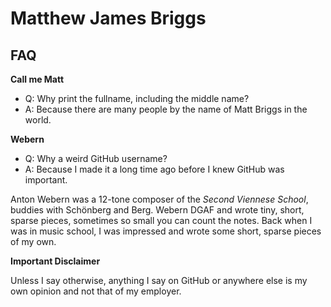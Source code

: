 
# Matthew James Briggs

## FAQ

**Call me Matt**

- Q: Why print the fullname, including the middle name?
- A: Because there are many people by the name of Matt Briggs in the world.

**Webern**

- Q: Why a weird GitHub username?
- A: Because I made it a long time ago before I knew GitHub was important.

Anton Webern was a 12-tone composer of the *Second Viennese School*, buddies with Schönberg and Berg.
Webern DGAF and wrote tiny, short, sparse pieces,
sometimes so small you can count the notes.
Back when I was in music school, I was impressed and wrote some short, sparse pieces of my own.

**Important Disclaimer**

Unless I say otherwise, anything I say on GitHub or anywhere else is my own opinion and not that of my employer.
